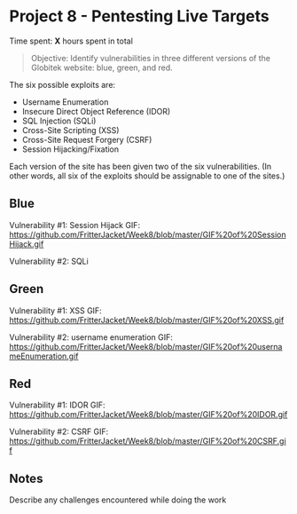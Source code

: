 # Project 8 - Pentesting Live Targets

Time spent: **X** hours spent in total

> Objective: Identify vulnerabilities in three different versions of the Globitek website: blue, green, and red.

The six possible exploits are:
* Username Enumeration
* Insecure Direct Object Reference (IDOR)
* SQL Injection (SQLi)
* Cross-Site Scripting (XSS)
* Cross-Site Request Forgery (CSRF)
* Session Hijacking/Fixation

Each version of the site has been given two of the six vulnerabilities. (In other words, all six of the exploits should be assignable to one of the sites.)

## Blue

Vulnerability #1: Session Hijack GIF: https://github.com/FritterJacket/Week8/blob/master/GIF%20of%20SessionHijack.gif

Vulnerability #2: SQLi


## Green

Vulnerability #1: XSS GIF: https://github.com/FritterJacket/Week8/blob/master/GIF%20of%20XSS.gif

Vulnerability #2: username enumeration GIF: https://github.com/FritterJacket/Week8/blob/master/GIF%20of%20usernameEnumeration.gif


## Red

Vulnerability #1: IDOR GIF: https://github.com/FritterJacket/Week8/blob/master/GIF%20of%20IDOR.gif

Vulnerability #2: CSRF GIF: https://github.com/FritterJacket/Week8/blob/master/GIF%20of%20CSRF.gif


## Notes

Describe any challenges encountered while doing the work
